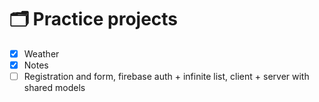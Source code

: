 # 🗂️ Practice projects

- [x] Weather
- [x] Notes
- [ ] Registration and form, firebase auth + infinite list, client + server with shared models